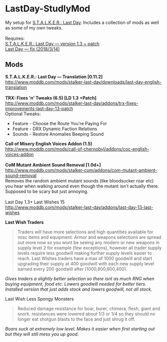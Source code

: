 # LastDay-StudlyMod

My setup for [S.T.A.L.K.E.R.: Last Day](http://www.moddb.com/mods/stalker-last-day). Includes a collection of mods as well as some of my own tweaks.<br/>
<br/>
Requires:<br/>
[S.T.A.L.K.E.R.: Last Day — version 1.3 + patch](http://www.moddb.com/mods/stalker-last-day/downloads/last-day-1-3)<br/>
[Last Day — fix (2018/3/14)](https://drive.google.com/file/d/1BFSO2yjtKZIClWsBmrrINI8_EBkPMlQP/view)<br/>
## Mods
**S.T.A.L.K.E.R.: Last Day — Translation [0.11.2]**<br/>
http://www.moddb.com/mods/stalker-last-day/downloads/last-day-english-translation<br/>
<br/>
**TRX: Fixes 'n' Tweaks (6.5) [LD 1.3 +Patch]**<br/>
http://www.moddb.com/mods/stalker-last-day/addons/trx-fixes-improvements-last-day-13-patch<br/>
Optional Tweaks:<br/>
- Feature - Choose the Route You're Paying For
- Feature - DRX Dynamic Faction Relations
- Sounds - Restore Anomalies Beeping Sound

**Call of Misery English Voices Addon (1.5)**<br/>
http://www.moddb.com/mods/call-of-chernobyl/addons/coc-english-voices-addon<br/>
<br/>
**CoM Mutant Ambient Sound Removal [1.0d+]**<br/>
http://www.moddb.com/mods/stalker-com/addons/com-mutant-ambient-sound-removal<br/>
Removes the random ambient mutant sounds (like bloodsucker roar etc) you hear when walking around even though the mutant isn't actually there. Supposed to be scary but just annoying.<br/>
<br/>
Last Day 1.3+ Last Wishes 15<br/>
http://www.moddb.com/mods/stalker-last-day/addons/last-day-13-last-wishes<br/>

**Last Wish Traders**
>Traders will have more selections and high quantities available for misc items and equipment. Armor and weapons selections are spread out more now so you wont be seeing any modern or new weapons in supply level 2 for example (few exceptions), however all trader supply levels require less goodwill making further supply levels easier to reach. Last Wishes traders have a max of 1000 goodwill and start upgrading their supply at 400 goodwill with each new supply level earned every 200 goodwill after (1000,800,600,400).

*Gives traders a slightly better selection so there isnt as much RNG when buying equipment, food etc. Lowers goodwill needed for better tiers. Installed version that just adds stock and lowers goodwill, not all stock.*

Last Wish Less Spongy Monsters
>Reduced damage resistance for boar, burer, chimera, flesh, giant and snork. resistances were lowered about 1/3 or 1/4 so they should no longer eat shotgun blasts to the face and just shrug it off.

*Boars suck at extremely low level. Makes it easier when first starting out but they will still mess you up good.*